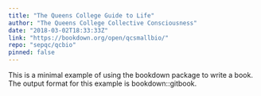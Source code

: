 ```yaml
---
title: "The Queens College Guide to Life"
author: "The Queens College Collective Consciousness"
date: "2018-03-02T18:33:33Z"
link: "https://bookdown.org/open/qcsmallbio/"
repo: "sepqc/qcbio"
pinned: false
---
```


This is a minimal example of using the bookdown package to write a book. The output format for this example is bookdown::gitbook.
